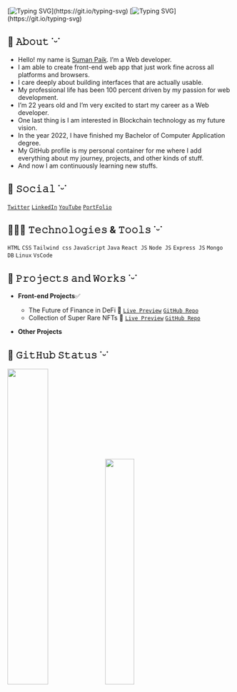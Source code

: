 
[![Typing SVG](https://readme-typing-svg.herokuapp.com?size=30&width=600&lines=Hi👋🏻,+I+am+Suman+Paik.)](https://git.io/typing-svg)
[![Typing SVG](https://readme-typing-svg.herokuapp.com?size=18&width=600&lines=A+passionate+frontend+web+developer+from+India.)](https://git.io/typing-svg)
<!-- <h1 align="center">Hi 👋, I'm Suman Paik</h1> -->
<!-- <h4 align="center">A passionate front-end web developer from India. 𓃦</h4> -->
## 🤹 𝙰𝚋𝚘𝚞𝚝 ˙ᵕ˙
- Hello! my name is [Suman Paik](https://sumanpaikdev.github.io/sumanpaik.dev/). I’m a Web developer.
- I am able to create front-end web app that just work fine across all platforms and browsers.
- I care deeply about building interfaces that are actually usable.
- My professional life has been 100 percent driven by my passion for web development.
- I’m 22 years old and I’m very excited to start my career as a Web developer.
- One last thing is I am interested in Blockchain technology as my future vision.
- In the year 2022, I have finished my Bachelor of Computer Application degree.
- My GitHub profile is my personal container for me where I add everything about my journey, projects, and other kinds of stuff.
- And now I am continuously learning new stuffs.

## 📌 𝚂𝚘𝚌𝚒𝚊𝚕 ˙ᵕ˙
[`Twitter`](https://twitter.com/sumanpaikdev)
[`LinkedIn`](https://www.linkedin.com/in/suman-paik-21a2b5213/)
[`YouTube`](https://www.youtube.com/channel/UCR_xSSXs7j5luzlMWfgdvUw)
[`PortFolio`](https://sumanpaikdev.github.io/sumanpaik.dev/)
## 👨🏼‍💻 𝚃𝚎𝚌𝚑𝚗𝚘𝚕𝚘𝚐𝚒𝚎𝚜 & 𝚃𝚘𝚘𝚕𝚜 ˙ᵕ˙
`HTML` `CSS` `Tailwind css` `JavaScript` `Java` `React JS` `Node JS` `Express JS` `Mongo DB` `Linux` `VsCode`
## 📂 𝙿𝚛𝚘𝚓𝚎𝚌𝚝𝚜 𝚊𝚗𝚍 𝚆𝚘𝚛𝚔𝚜 ˙ᵕ˙

- **Front-end Projects**✅

  - The Future of Finance in DeFi 🔸 <a href="https://defi-project-website.netlify.app/" target="_blank">`Live Preview`<a /> [`GitHub Repo`](https://github.com/sumanpaikdev/css-all-web-Components/tree/master/NFTWebsite)
  - Collection of Super Rare NFTs 🔸 <a href="https://nfts-marketplace-collection.netlify.app/" target="_blank">`Live Preview`<a /> [`GitHub Repo`](https://github.com/sumanpaikdev/css-all-web-Components/tree/master/deFi%20Website)
- **Other Projects**
 
## 📜 𝙶𝚒𝚝𝙷𝚞𝚋 𝚂𝚝𝚊𝚝𝚞𝚜 ˙ᵕ˙

<p align="left">
  <img width="42.6%" src="https://github-readme-streak-stats.herokuapp.com/?user=sumanpaikdev&theme=radical" />
  <img width="36%" src="https://github-readme-stats.vercel.app/api/top-langs/?username=sumanpaikdev&layout=compact&theme=radical" />
</p>


